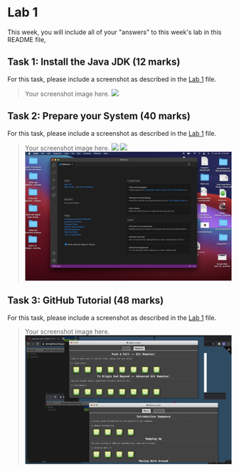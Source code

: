 # Lab 1

This week, you will include all of your "answers" to this week's lab in this README file, 

## Task 1: Install the Java JDK (12 marks)

For this task, please include a screenshot as described in the [Lab 1](./lab1.md) file.

> Your screenshot image here.
![](week01_images/screenshot.png)

## Task 2: Prepare your System (40 marks)

For this task, please include a screenshot as described in the [Lab 1](./lab1.md) file.

> Your screenshot image here.
![](week01_images/screenshot1.png)
![](week01_images/screenshot2.png)
![](week01_images/screenshot3.png)


## Task 3: GitHub Tutorial (48 marks)

For this task, please include a screenshot as described in the [Lab 1](./lab1.md) file.

> Your screenshot image here.
![](week01_images/s.png)

